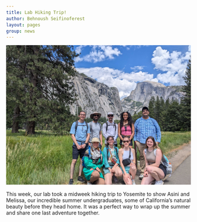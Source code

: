 ```yaml
---
title: Lab Hiking Trip! 
author: Behnoush Seifinoferest 
layout: pages
group: news
---
```



<span class="image fit"><img src="/images/2024-06-25-Hiking-Trip.jpg" alt="" class="img-responsive"></span>

This week, our lab took a midweek hiking trip to Yosemite to show Asini and Melissa, our incredible summer undergraduates, some of California’s natural beauty before they head home. It was a perfect way to wrap up the summer and share one last adventure together. 
